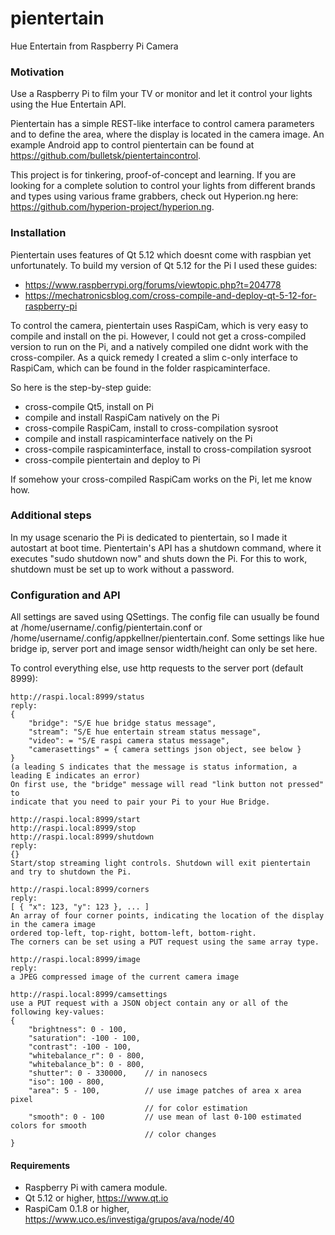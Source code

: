 # pientertain
Hue Entertain from Raspberry Pi Camera

### Motivation
Use a Raspberry Pi to film your TV or monitor and let it control your lights using the Hue Entertain API.

Pientertain has a simple REST-like interface to control camera parameters and to define the area, where the display is located
in the camera image. An example Android app to control pientertain can be found at https://github.com/bulletsk/pientertaincontrol.

This project is for tinkering, proof-of-concept and learning. If you are looking for a complete solution to control your lights from different brands and types using various frame grabbers, check out Hyperion.ng here: https://github.com/hyperion-project/hyperion.ng.

### Installation
Pientertain uses features of Qt 5.12 which doesnt come with raspbian yet unfortunately. To build my version of Qt 5.12 for the
Pi I used these guides:

- https://www.raspberrypi.org/forums/viewtopic.php?t=204778
- https://mechatronicsblog.com/cross-compile-and-deploy-qt-5-12-for-raspberry-pi

To control the camera, pientertain uses RaspiCam, which is very easy to compile and install on the pi. However, I could not get 
a cross-compiled version to run on the Pi, and a natively compiled one didnt work with the cross-compiler.
As a quick remedy I created a slim c-only interface to RaspiCam, which can be found in the folder raspicaminterface.

So here is the step-by-step guide:
- cross-compile Qt5, install on Pi
- compile and install RaspiCam natively on the Pi
- cross-compile RaspiCam, install to cross-compilation sysroot
- compile and install raspicaminterface natively on the Pi
- cross-compile raspicaminterface, install to cross-compilation sysroot
- cross-compile pientertain and deploy to Pi

If somehow your cross-compiled RaspiCam works on the Pi, let me know how.

### Additional steps
In my usage scenario the Pi is dedicated to pientertain, so I made it autostart at boot time. Pientertain's API has a 
shutdown command, where it executes "sudo shutdown now" and shuts down the Pi. For this to work, shutdown must be set up
to work without a password.

### Configuration and API
All settings are saved using QSettings. The config file can usually be found at /home/username/.config/pientertain.conf or /home/username/.config/appkellner/pientertain.conf. Some settings like hue bridge ip, server port and image sensor width/height can only be set here.

To control everything else, use http requests to the server port (default 8999):

```
http://raspi.local:8999/status
reply:
{
    "bridge": "S/E hue bridge status message",
    "stream": "S/E hue entertain stream status message",
    "video": = "S/E raspi camera status message",
    "camerasettings" = { camera settings json object, see below }
}
(a leading S indicates that the message is status information, a leading E indicates an error)
On first use, the "bridge" message will read "link button not pressed" to 
indicate that you need to pair your Pi to your Hue Bridge.
```

```
http://raspi.local:8999/start
http://raspi.local:8999/stop
http://raspi.local:8999/shutdown
reply:
{}
Start/stop streaming light controls. Shutdown will exit pientertain and try to shutdown the Pi. 
```

```
http://raspi.local:8999/corners
reply:
[ { "x": 123, "y": 123 }, ... ]
An array of four corner points, indicating the location of the display in the camera image 
ordered top-left, top-right, bottom-left, bottom-right.
The corners can be set using a PUT request using the same array type.
```

```
http://raspi.local:8999/image
reply:
a JPEG compressed image of the current camera image
```

```
http://raspi.local:8999/camsettings
use a PUT request with a JSON object contain any or all of the following key-values:
{
    "brightness": 0 - 100,
    "saturation": -100 - 100,
    "contrast": -100 - 100,
    "whitebalance_r": 0 - 800,
    "whitebalance_b": 0 - 800,
    "shutter": 0 - 330000,    // in nanosecs
    "iso": 100 - 800,
    "area": 5 - 100,          // use image patches of area x area pixel 
                              // for color estimation
    "smooth": 0 - 100         // use mean of last 0-100 estimated colors for smooth 
                              // color changes
}
```

#### Requirements
- Raspberry Pi with camera module.
- Qt 5.12 or higher, https://www.qt.io
- RaspiCam 0.1.8 or higher, https://www.uco.es/investiga/grupos/ava/node/40
